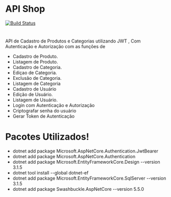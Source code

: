 # API Shop
[![Build Status](https://travis-ci.org/joemccann/dillinger.svg?branch=master)](https://travis-ci.org/joemccann/dillinger)
#
API de Cadastro de Produtos e Categorias utilizando JWT , Com Autenticação e Autorização com as funções de

  - Cadastro de Produto.
  - Listagem de Produto.
  - Cadastro de Categoria.
  - Ediçao de Categoria.
  - Exclusão de Categoria.
  - Listagem de Categoria
  - Cadastro de Usuário
  - Edição de Usuário.
  - Listagem de Usuário.
  - Login com Autenticação e Autorização
  - Criptografar senha do usuário
  - Gerar Token de Autenticação

# Pacotes Utilizados!
  - dotnet add package Microsoft.AspNetCore.Authentication.JwtBearer
  - dotnet add package Microsoft.AspNetCore.Authentication
  - dotnet add package Microsoft.EntityFrameworkCore.Design --version 3.1.5
  - dotnet tool install --global dotnet-ef
  - dotnet add package Microsoft.EntityFrameworkCore.SqlServer --version 3.1.5
  - dotnet add package Swashbuckle.AspNetCore --version 5.5.0

 
